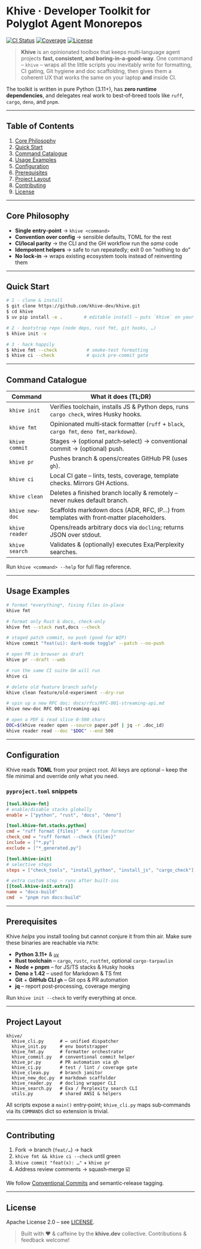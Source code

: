 # Khive · Developer Toolkit for Polyglot Agent Monorepos

[![CI Status](https://img.shields.io/github/actions/workflow/status/khive-dev/khive/ci.yml?branch=main&label=CI)](https://github.com/khive-dev/khive/actions)
[![Coverage](https://img.shields.io/badge/coverage-80%2B-blue.svg)](#)
[![License](https://img.shields.io/badge/license-Apache--2.0-brightgreen.svg)](LICENSE)

> **Khive** is an opinionated toolbox that keeps multi‑language agent projects
> **fast, consistent, and boring‑in‑a‑good‑way**. One command – `khive` – wraps
> all the little scripts you inevitably write for formatting, CI gating, Git
> hygiene and doc scaffolding, then gives them a coherent UX that works the same
> on your laptop **and** inside CI.

The toolkit is written in pure Python (3.11+), has **zero runtime
dependencies**, and delegates real work to best‑of‑breed tools like `ruff`,
`cargo`, `deno`, and `pnpm`.

---

## Table of Contents

1. [Core Philosophy](#core-philosophy)  
2. [Quick Start](#quick-start)  
3. [Command Catalogue](#command-catalogue)  
4. [Usage Examples](#usage-examples)  
5. [Configuration](#configuration)  
6. [Prerequisites](#prerequisites)  
7. [Project Layout](#project-layout)  
8. [Contributing](#contributing)  
9. [License](#license)

---

## Core Philosophy

* **Single entry‑point** → `khive <command>`
* **Convention over config** → sensible defaults, TOML for the rest
* **CI/local parity** → the CLI and the GH workflow run the *same* code
* **Idempotent helpers** → safe to run repeatedly; exit 0 on "nothing to do"
* **No lock‑in** → wraps existing ecosystem tools instead of reinventing them

---

## Quick Start

```bash
# 1 · clone & install
$ git clone https://github.com/khive-dev/khive.git
$ cd khive
$ uv pip install -e .        # editable install – puts `khive` on your PATH

# 2 · bootstrap repo (node deps, rust fmt, git hooks, …)
$ khive init -v

# 3 · hack happily
$ khive fmt --check           # smoke‑test formatting
$ khive ci --check            # quick pre‑commit gate
```

---

## Command Catalogue

| Command | What it does (TL;DR) |
|---------|----------------------|
| `khive init` | Verifies toolchain, installs JS & Python deps, runs `cargo check`, wires Husky hooks. |
| `khive fmt` | Opinionated multi‑stack formatter (`ruff` + `black`, `cargo fmt`, `deno fmt`, `markdown`). |
| `khive commit` | Stages → (optional patch‑select) → conventional commit → (optional) push. |
| `khive pr` | Pushes branch & opens/creates GitHub PR (uses `gh`). |
| `khive ci` | Local CI gate – lints, tests, coverage, template checks. Mirrors GH Actions. |
| `khive clean` | Deletes a finished branch locally & remotely – never nukes default branch. |
| `khive new-doc` | Scaffolds markdown docs (ADR, RFC, IP…) from templates with front‑matter placeholders. |
| `khive reader` | Opens/reads arbitrary docs via `docling`; returns JSON over stdout. |
| `khive search` | Validates & (optionally) executes Exa/Perplexity searches. |

Run `khive <command> --help` for full flag reference.

---

## Usage Examples

```bash
# format *everything*, fixing files in‑place
khive fmt

# format only Rust & docs, check‑only
khive fmt --stack rust,docs --check

# staged patch commit, no push (good for WIP)
khive commit "feat(ui): dark‑mode toggle" --patch --no-push

# open PR in browser as draft
khive pr --draft --web

# run the same CI suite GH will run
khive ci

# delete old feature branch safely
khive clean feature/old‑experiment --dry-run

# spin up a new RFC doc: docs/rfcs/RFC‑001‑streaming‑api.md
khive new-doc RFC 001-streaming-api

# open a PDF & read slice 0‑500 chars
DOC=$(khive reader open --source paper.pdf | jq -r .doc_id)
khive reader read --doc "$DOC" --end 500
```

---

## Configuration

Khive reads **TOML** from your project root. All keys are optional – keep the
file minimal and override only what you need.

### `pyproject.toml` snippets

```toml
[tool.khive-fmt]
# enable/disable stacks globally
enable = ["python", "rust", "docs", "deno"]

[tool.khive-fmt.stacks.python]
cmd = "ruff format {files}"   # custom formatter
check_cmd = "ruff format --check {files}"
include = ["*.py"]
exclude = ["*_generated.py"]
```

```toml
[tool.khive-init]
# selective steps
steps = ["check_tools", "install_python", "install_js", "cargo_check"]

# extra custom step – runs after built‑ins
[[tool.khive-init.extra]]
name = "docs‑build"
cmd  = "pnpm run docs:build"
```

---

## Prerequisites

Khive *helps* you install tooling but cannot conjure it from thin air. Make
sure these binaries are reachable via `PATH`:

* **Python 3.11+** & [`uv`](https://github.com/astral-sh/uv)
* **Rust toolchain** – `cargo`, `rustc`, `rustfmt`, optional `cargo‑tarpaulin`
* **Node + pnpm** – for JS/TS stacks & Husky hooks
* **Deno ≥ 1.42** – used for Markdown & TS fmt
* **Git** + **GitHub CLI `gh`** – Git ops & PR automation
* **jq** – report post‑processing, coverage merging

Run `khive init --check` to verify everything at once.

---

## Project Layout

```
khive/
  khive_cli.py      # ← unified dispatcher
  khive_init.py     # env bootstrapper
  khive_fmt.py      # formatter orchestrator
  khive_commit.py   # conventional commit helper
  khive_pr.py       # PR automation via gh
  khive_ci.py       # test / lint / coverage gate
  khive_clean.py    # branch janitor
  khive_new_doc.py  # markdown scaffolder
  khive_reader.py   # docling wrapper CLI
  khive_search.py   # Exa / Perplexity search CLI
  utils.py          # shared ANSI & helpers
```

All scripts expose a `main()` entry‑point; `khive_cli.py` maps sub‑commands via
its `COMMANDS` dict so extension is trivial.

---

## Contributing

1. Fork → branch (`feat/…`) → hack  
2. `khive fmt && khive ci --check` until green  
3. `khive commit "feat(x): …"` + `khive pr`  
4. Address review comments → squash‑merge ☑️

We follow [Conventional Commits](https://www.conventionalcommits.org/) and
semantic‑release tagging.

---

## License

Apache License 2.0 – see [LICENSE](LICENSE).

> Built with ❤️ & caffeine by the **khive.dev** collective. Contributions &
> feedback welcome!

